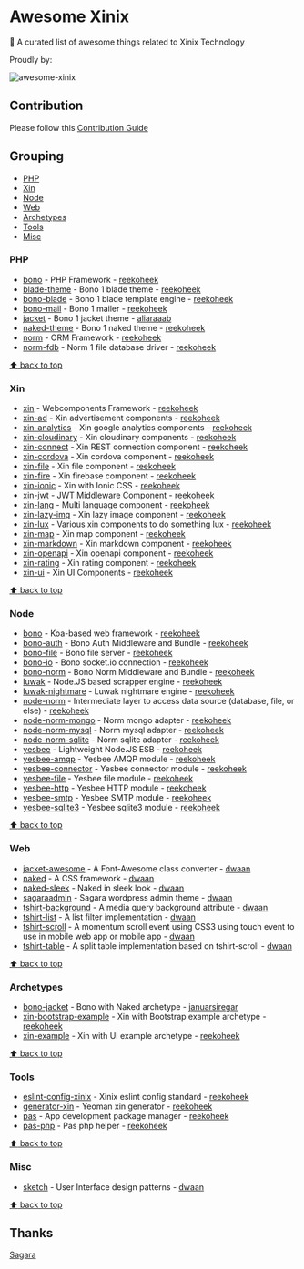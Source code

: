 # Awesome Xinix

:star2: A curated list of awesome things related to Xinix Technology

Proudly by:

![awesome-xinix](http://sagara.id/wp-content/themes/sagara-web/assets-theme/img/logo.png)

## Contribution

Please follow this [Contribution Guide](CONTRIBUTION.md)

## Grouping

+ [PHP](#php)
+ [Xin](#xin)
+ [Node](#node)
+ [Web](#web)
+ [Archetypes](#archetypes)
+ [Tools](#tools)
+ [Misc](#misc)

### PHP

- [bono](https://github.com/xinix-technology/bono) - PHP Framework - [reekoheek](https://github.com/reekoheek)
- [blade-theme](https://github.com/xinix-technology/blade-theme) - Bono 1 blade theme - [reekoheek](https://github.com/reekoheek)
- [bono-blade](https://github.com/xinix-technology/bono-blade) - Bono 1 blade template engine - [reekoheek](https://github.com/reekoheek)
- [bono-mail](https://github.com/xinix-technology/bono-mail) - Bono 1 mailer - [reekoheek](https://github.com/reekoheek)
- [jacket](https://github.com/xinix-technology/jacket) - Bono 1 jacket theme - [aliaraaab](https://github.com/aliaraaab)
- [naked-theme](https://github.com/xinix-technology/naked-theme) - Bono 1 naked theme - [reekoheek](https://github.com/reekoheek)
- [norm](https://github.com/xinix-technology/norm) - ORM Framework - [reekoheek](https://github.com/reekoheek)
- [norm-fdb](https://github.com/xinix-technology/norm-fdb) - Norm 1 file database driver - [reekoheek](https://github.com/reekoheek)


[:arrow_up: back to top](#grouping)


### Xin

- [xin](https://github.com/xinix-technology/xin) - Webcomponents Framework - [reekoheek](https://github.com/reekoheek)
- [xin-ad](https://github.com/xinix-technology/xin-ad) - Xin advertisement components - [reekoheek](https://github.com/reekoheek)
- [xin-analytics](https://github.com/xinix-technology/xin-analytics) - Xin google analytics components - [reekoheek](https://github.com/reekoheek)
- [xin-cloudinary](https://github.com/reekoheek/xin-cloudinary) - Xin cloudinary components - [reekoheek](https://github.com/reekoheek)
- [xin-connect](https://github.com/reekoheek/xin-connect) - Xin REST connection component - [reekoheek](https://github.com/reekoheek)
- [xin-cordova](https://github.com/reekoheek/xin-cordova) - Xin cordova component - [reekoheek](https://github.com/reekoheek)
- [xin-file](https://github.com/reekoheek/xin-file) - Xin file component - [reekoheek](https://github.com/reekoheek)
- [xin-fire](https://github.com/reekoheek/xin-fire) - Xin firebase component - [reekoheek](https://github.com/reekoheek)
- [xin-ionic](https://github.com/reekoheek/xin-ionic) - Xin with Ionic CSS - [reekoheek](https://github.com/reekoheek)
- [xin-jwt](https://github.com/reekoheek/xin-jwt) - JWT Middleware Component - [reekoheek](https://github.com/reekoheek)
- [xin-lang](https://github.com/xinix-technology/xin-lang) - Multi language component - [reekoheek](https://github.com/reekoheek)
- [xin-lazy-img](https://github.com/reekoheek/xin-lazy-img) - Xin lazy image component - [reekoheek](https://github.com/reekoheek)
- [xin-lux](https://github.com/xinix-technology/xin-lux) - Various xin components to do something lux - [reekoheek](https://github.com/reekoheek)
- [xin-map](https://github.com/xinix-technology/xin-map) - Xin map component - [reekoheek](https://github.com/reekoheek)
- [xin-markdown](https://github.com/reekoheek/xin-markdown) - Xin markdown component - [reekoheek](https://github.com/reekoheek)
- [xin-openapi](https://github.com/reekoheek/xin-openapi) - Xin openapi component - [reekoheek](https://github.com/reekoheek)
- [xin-rating](https://github.com/reekoheek/xin-rating) - Xin rating component - [reekoheek](https://github.com/reekoheek)
- [xin-ui](https://github.com/reekoheek/xin-ui) - Xin UI Components - [reekoheek](https://github.com/reekoheek)


[:arrow_up: back to top](#grouping)


### Node

- [bono](https://github.com/xinix-technology/node-bono) - Koa-based web framework - [reekoheek](https://github.com/reekoheek)
- [bono-auth](https://github.com/reekoheek/node-bono-auth) - Bono Auth Middleware and Bundle - [reekoheek](https://github.com/reekoheek)
- [bono-file](https://github.com/reekoheek/node-bono-file) - Bono file server - [reekoheek](https://github.com/reekoheek)
- [bono-io](https://github.com/reekoheek/node-bono-io) - Bono socket.io connection - [reekoheek](https://github.com/reekoheek)
- [bono-norm](https://github.com/reekoheek/node-bono-norm) - Bono Norm Middleware and Bundle - [reekoheek](https://github.com/reekoheek)
- [luwak](https://github.com/xinix-technology/luwak) - Node.JS based scrapper engine - [reekoheek](https://github.com/reekoheek)
- [luwak-nightmare](https://github.com/xinix-technology/luwak-nightmare) - Luwak nightmare engine - [reekoheek](https://github.com/reekoheek)
- [node-norm](https://github.com/xinix-technology/node-norm) - Intermediate layer to access data source (database, file, or else) - [reekoheek](https://github.com/reekoheek)
- [node-norm-mongo](https://github.com/reekoheek/node-norm-mongo) - Norm mongo adapter - [reekoheek](https://github.com/reekoheek)
- [node-norm-mysql](https://github.com/reekoheek/node-norm-mysql) - Norm mysql adapter - [reekoheek](https://github.com/reekoheek)
- [node-norm-sqlite](https://github.com/reekoheek/node-norm-sqlite) - Norm sqlite adapter - [reekoheek](https://github.com/reekoheek)
- [yesbee](https://github.com/xinix-technology/yesbee) - Lightweight Node.JS ESB - [reekoheek](https://github.com/reekoheek)
- [yesbee-amqp](https://github.com/xinix-technology/yesbee-amqp) - Yesbee AMQP module - [reekoheek](https://github.com/reekoheek)
- [yesbee-connector](https://github.com/xinix-technology/yesbee-connector) - Yesbee connector module - [reekoheek](https://github.com/reekoheek)
- [yesbee-file](https://github.com/xinix-technology/yesbee-file) - Yesbee file module - [reekoheek](https://github.com/reekoheek)
- [yesbee-http](https://github.com/xinix-technology/yesbee-http) - Yesbee HTTP module - [reekoheek](https://github.com/reekoheek)
- [yesbee-smtp](https://github.com/xinix-technology/yesbee-smtp) - Yesbee SMTP module - [reekoheek](https://github.com/reekoheek)
- [yesbee-sqlite3](https://github.com/xinix-technology/yesbee-sqlite3) - Yesbee sqlite3 module - [reekoheek](https://github.com/reekoheek)


[:arrow_up: back to top](#grouping)


### Web

- [jacket-awesome](https://github.com/xinix-technology/jacket-awesome) - A Font-Awesome class converter - [dwaan](https://github.com/dwaan)
- [naked](https://github.com/xinix-technology/naked) - A CSS framework - [dwaan](https://github.com/dwaan)
- [naked-sleek](https://github.com/xinix-technology/naked-sleek) - Naked in sleek look - [dwaan](https://github.com/dwaan)
- [sagaraadmin](https://github.com/xinix-technology/sagaraadmin) - Sagara wordpress admin theme - [dwaan](https://github.com/dwaan)
- [tshirt-background](https://github.com/xinix-technology/tshirt-background) - A media query background attribute - [dwaan](https://github.com/dwaan)
- [tshirt-list](https://github.com/xinix-technology/tshirt-list) - A list filter implementation - [dwaan](https://github.com/dwaan)
- [tshirt-scroll](https://github.com/xinix-technology/tshirt-scroll) - A momentum scroll event using CSS3 using touch event to use in mobile web app or mobile app - [dwaan](https://github.com/dwaan)
- [tshirt-table](https://github.com/xinix-technology/tshirt-table) - A split table implementation based on tshirt-scroll - [dwaan](https://github.com/dwaan)


[:arrow_up: back to top](#grouping)


### Archetypes

- [bono-jacket](https://github.com/xinix-technology/bono-jacket) - Bono with Naked archetype - [januarsiregar](https://github.com/januarsiregar)
- [xin-bootstrap-example](https://github.com/reekoheek/xin-bootstrap-example) - Xin with Bootstrap example archetype - [reekoheek](https://github.com/reekoheek)
- [xin-example](https://github.com/reekoheek/xin-example) - Xin with UI example archetype - [reekoheek](https://github.com/reekoheek)


[:arrow_up: back to top](#grouping)


### Tools

- [eslint-config-xinix](https://github.com/xinix-technology/eslint-config-xinix) - Xinix eslint config standard - [reekoheek](https://github.com/reekoheek)
- [generator-xin](https://github.com/reekoheek/generator-xin) - Yeoman xin generator - [reekoheek](https://github.com/reekoheek)
- [pas](https://github.com/xinix-technology/pas) - App development package manager - [reekoheek](https://github.com/reekoheek)
- [pas-php](https://github.com/xinix-technology/pas-php) - Pas php helper - [reekoheek](https://github.com/reekoheek)


[:arrow_up: back to top](#grouping)


### Misc

- [sketch](https://github.com/xinix-technology/sketch) - User Interface design patterns - [dwaan](https://github.com/dwaan)


[:arrow_up: back to top](#grouping)


## Thanks

[Sagara](http://sagara.id)

